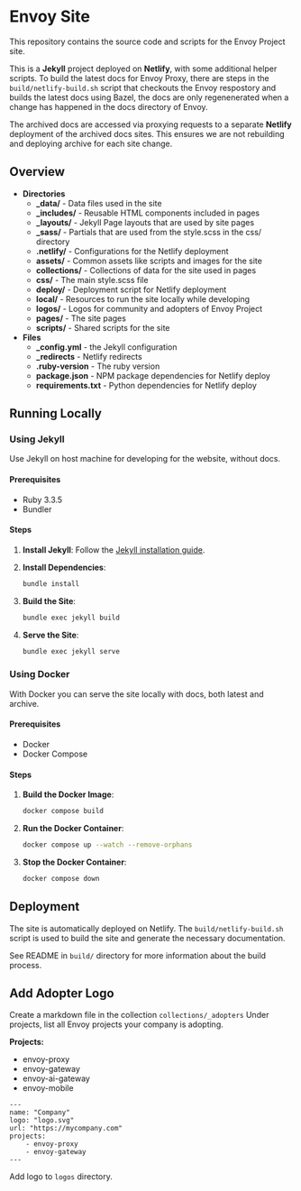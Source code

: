 # Envoy Site

This repository contains the source code and scripts for the Envoy Project site.

This is a **Jekyll** project deployed on **Netlify**, with some additional helper scripts.
To build the latest docs for Envoy Proxy, there are steps in the `build/netlify-build.sh` script that checkouts the Envoy respostory and builds the latest docs using Bazel, the docs are only regenenerated when a change has happened in the docs directory of Envoy.

The archived docs are accessed via proxying requests to a separate **Netlify** deployment of the archived docs sites. This ensures we are not rebuilding and deploying archive for each site change.

## Overview

- **Directories**
    - **_data/** - Data files used in the site
    - **_includes/** - Reusable HTML components included in pages
    - **_layouts/** - Jekyll Page layouts that are used by site pages
    - **_sass/** - Partials that are used from the style.scss in the css/ directory
    - **.netlify/** - Configurations for the Netlify deployment
    - **assets/** - Common assets like scripts and images for the site
    - **collections/** - Collections of data for the site used in pages
    - **css/** - The main style.scss file
    - **deploy/** - Deployment script for Netlify deployment
    - **local/** - Resources to run the site locally while developing
    - **logos/** - Logos for community and adopters of Envoy Project
    - **pages/** - The site pages
    - **scripts/** - Shared scripts for the site
- **Files**
    - **_config.yml** - the Jekyll configuration
    - **_redirects** - Netlify redirects
    - **.ruby-version** - The ruby version
    - **package.json** - NPM package dependencies for Netlify deploy
    - **requirements.txt** - Python dependencies for Netlify deploy

## Running Locally

### Using Jekyll

Use Jekyll on host machine for developing for the website, without docs.

#### Prerequisites
- Ruby 3.3.5
- Bundler

#### Steps

1. **Install Jekyll**: Follow the [Jekyll installation guide](https://jekyllrb.com/docs/installation/).

2. **Install Dependencies**:
    ```sh
    bundle install
    ```

3. **Build the Site**:
    ```sh
    bundle exec jekyll build
    ```

4. **Serve the Site**:
    ```sh
    bundle exec jekyll serve
    ```

### Using Docker

With Docker you can serve the site locally with docs, both latest and archive.

#### Prerequisites

- Docker
- Docker Compose

#### Steps

1. **Build the Docker Image**:
    ```sh
    docker compose build
    ```

2. **Run the Docker Container**:
    ```sh
    docker compose up --watch --remove-orphans
    ```

3. **Stop the Docker Container**:
    ```sh
    docker compose down
    ```

## Deployment

The site is automatically deployed on Netlify. The `build/netlify-build.sh` script is used to build the site and generate the necessary documentation.

See README in `build/` directory for more information about the build process.


## Add Adopter Logo

Create a markdown file in the collection `collections/_adopters`
Under projects, list all Envoy projects your company is adopting.

**Projects:**
- envoy-proxy
- envoy-gateway
- envoy-ai-gateway
- envoy-mobile

```
---
name: "Company"
logo: "logo.svg"
url: "https://mycompany.com"
projects:
    - envoy-proxy
    - envoy-gateway
---

```

Add logo to `logos` directory.
